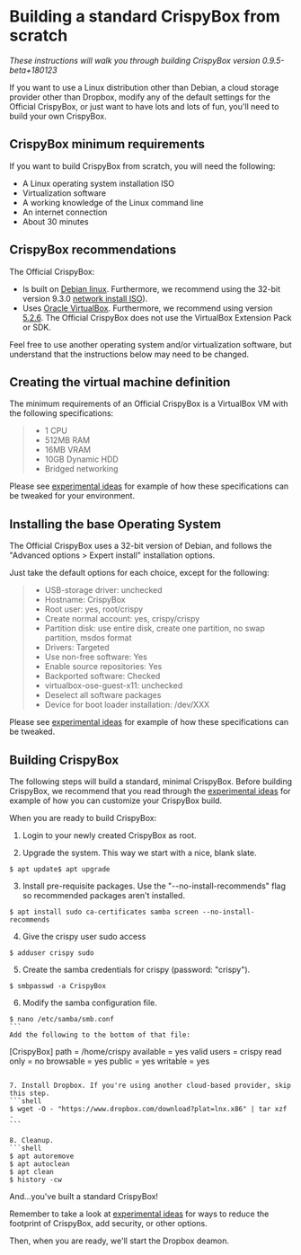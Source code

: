 # Building a standard CrispyBox from scratch
*These instructions will walk you through building CrispyBox version 0.9.5-beta+180123*

If you want to use a Linux distribution other than Debian, a cloud storage provider other than Dropbox, modify any of the default settings for the Official CrispyBox, or just want to have lots and lots of fun, you'll need to build your own CrispyBox.

## CrispyBox minimum requirements
If you want to build CrispyBox from scratch, you will need the following:
* A Linux operating system installation ISO
* Virtualization software
* A working knowledge of the Linux command line
* An internet connection
* About 30 minutes

## CrispyBox recommendations
The Official CrispyBox:
* Is built on [Debian linux](https://www.debian.org). Furthermore, we recommend using the 32-bit version 9.3.0 [network install ISO](https://www.debian.org/CD/netinst/)).
* Uses [Oracle VirtualBox](https://www.virtualbox.org/). Furthermore, we recommend using version [5.2.6](http://download.virtualbox.org/virtualbox/5.2.6/). The Official CrispyBox does not use the VirtualBox Extension Pack or SDK.

Feel free to use another operating system and/or virtualization software, but understand that the instructions below may need to be changed. 

## Creating the virtual machine definition
The minimum requirements of an Official CrispyBox is a VirtualBox VM with the following specifications:
> * 1 CPU
> * 512MB RAM
> * 16MB VRAM
> * 10GB Dynamic HDD
> * Bridged networking

Please see [experimental ideas](https://github.com/APrettyCoolProgram/CrispyBox/blob/master/Experimental_ideas.md) for example of how these specifications can be tweaked for your environment. 

## Installing the base Operating System
The Official CrispyBox uses a 32-bit version of Debian, and follows the "Advanced options > Expert install" installation options.

Just take the default options for each choice, except for the following:
> * USB-storage driver: unchecked
> * Hostname: CrispyBox
> * Root user: yes, root/crispy
> * Create normal account: yes, crispy/crispy
> * Partition disk: use entire disk, create one partition, no swap partition, msdos format
> * Drivers: Targeted
> * Use non-free software: Yes
> * Enable source repositories: Yes
> * Backported software: Checked
> * virtualbox-ose-guest-x11: unchecked
> * Deselect all software packages
> * Device for boot loader installation: /dev/XXX

Please see [experimental ideas](https://github.com/APrettyCoolProgram/CrispyBox/blob/master/Experimental_ideas.md) for example of how these specifications can be tweaked. 

## Building CrispyBox
The following steps will build a standard, minimal CrispyBox. Before building CrispyBox, we recommend that you read through the [experimental ideas](https://github.com/APrettyCoolProgram/CrispyBox/blob/master/Experimental_ideas.md) for example of how you can customize your CrispyBox build.

When you are ready to build CrispyBox:
1. Login to your newly created CrispyBox as root.

2. Upgrade the system. This way we start with a nice, blank slate.
```shell
$ apt update$ apt upgrade
```

3. Install pre-requisite packages. Use the "--no-install-recommends" flag so recommended packages aren't installed.
```shell
$ apt install sudo ca-certificates samba screen --no-install-recommends
```

4. Give the crispy user sudo access
```shell
$ adduser crispy sudo
```

5. Create the samba credentials for crispy (password: "crispy").
```shell
$ smbpasswd -a CrispyBox
``` 

6. Modify the samba configuration file.
```shell
$ nano /etc/samba/smb.conf
``` 
Add the following to the bottom of that file:
```
[CrispyBox]
path = /home/crispy
available = yes
valid users = crispy
read only = no
browsable = yes
public = yes
writable = yes
```

7. Install Dropbox. If you're using another cloud-based provider, skip this step.
```shell
$ wget -O - "https://www.dropbox.com/download?plat=lnx.x86" | tar xzf -
``` 

8. Cleanup.
```shell
$ apt autoremove
$ apt autoclean
$ apt clean
$ history -cw
```
And...you've built a standard CrispyBox!

Remember to take a look at [experimental ideas](https://github.com/APrettyCoolProgram/CrispyBox/blob/master/Experimental_ideas.md) for ways to reduce the footprint of CrispyBox, add security, or other options.

Then, when you are ready, we'll start the Dropbox deamon.



